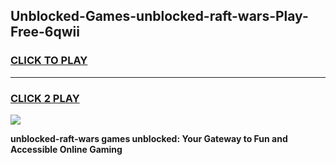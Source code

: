 
## Unblocked-Games-unblocked-raft-wars-Play-Free-6qwii
<h3>
<a href="https://premium76.site?title=unblocked-raft-wars&ref=18A1">CLICK TO PLAY</a></h3>
<hr>

<h3>
<a href="https://premium76.site?title=unblocked-raft-wars&ref=18A1">CLICK 2 PLAY</a>
  
</h3>

<a href="https://premium76.site?title=unblocked-raft-wars&ref=18A1"><img src="https://clearcache.store/games.png"></a>


**unblocked-raft-wars games unblocked: Your Gateway to Fun and Accessible Online Gaming**
